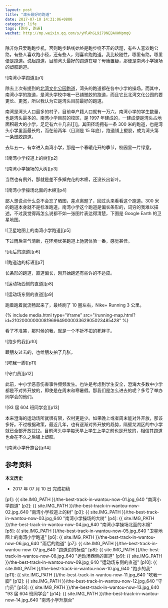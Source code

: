 ```yaml
---
layout: post
title: "湾头最好的跑道"
date: 2017-07-10 14:31:06+0800
category: life
tags: [跑步, 跑道]
wechat: http://mp.weixin.qq.com/s/yMlAhGL9i79NEBAXWNpmqQ 
---
```


除非你只爱跑跑步机，否则跑步路线始终是跑步绕不开的话题，有些人喜欢跑公路，有些人喜欢跑小径，还有些人，则喜欢跑跑道。我比较随性，哪里有路，哪里便是跑道。说起跑道，目前湾头最好的跑道在哪？毋庸置疑，那便是南湾小学操场的塑胶跑道。

![南湾小学跑道][p1]

除去上次有提到的[北湾文化公园跑道](/running-in-december-2016.html#id-北湾文化公园塑胶跑道)，湾头的跑道都在各中小学的操场。而其中，南湾小学的跑道，是湾头学校中唯一已铺塑胶的跑道，而且它比北湾文化公园的要更长、更宽，所以我认为它是湾头目前最好的跑道。

南湾是湾头人口最多的村子，目前单户籍人口就有一万六，南湾小学的学生数量，也是湾头最多的。南湾小学目前的校区，是 1997 年建成的，一建成便是湾头占地面积最大的小学，足足有六十几亩[[1]][1]。其田径场拥有一条 300 米的跑道，也是湾头小学里面最长的，而在前两年（目测是 15 年底），跑道铺上塑胶，成为湾头第一条塑胶跑道。

去年五一，有幸进入南湾小学，那是一个春暖花开的季节，校园里一片绿意。

![南湾小学校道上的树][p2]

![南湾小学操场的大树][p3]

当然也有例外，那就是差不多掉完花的木棉，还没长出新叶。

![南湾小学操场北面的木棉][p4]

鄙人想说点什么总不会忘了晒图，差点离题了，回过头来看看这个跑道。300 米的跑道本身就不是标准跑道，南湾小学这个跑道是偏长条形的，词穷的我难以描述，不过我觉得再怎么说都不如一张图片表达得清楚，下图是 Google Earth 的卫星地图。

![卫星地图上的南湾小学跑道][p5]

下过雨后空气清新，在环境优美跑道上驰骋体验一番，感觉甚佳。

![雨后的跑道][p6]

![跑道边的标语][p7]

长条形的跑道，直道偏长，刚开始跑还有些许的不适应。

![运动场西侧的直道][p8]

![运动场东侧的直道][p9]

跑着跑着就流畅起来了，最终刷了 10 圈左右，Nike+ Running 3 公里。

{% include media.html type="iframe" src="/running-map.html?id=2102000000008196964900003362905023485428" %}

看了不准笑，那时候的我，就是一个不折不扣的死胖子。

![跑步的我][p10]

跟朋友过去的，也给朋友拍了几张。

![吃我一脚][p11]

![守门员][p12]

此前，中小学恶意伤害事件频频发生。也许是考虑到学生安全，澄海大多数中小学都是不对外开放的，即使是在周末和寒暑假。那我们是怎么进去的呢？多亏了举办同学会的他们。

![93 届 604 班同学会][p13]

本来澄海的运动场所就很有限，农村更是少。如果晚上或者周末能对外开放，那该多好。不过根据政策，最近几年，也有逐渐对外开放的趋势，隔壁龙湖区的中小学就已全部开放[[2]][2]。目前湾头中学每天早上学生上学之前也是开放的，相信其跑道也会在不久之后铺上塑胶。

![南湾小学升旗台][p14]

## 参考资料

[1]: http://www.stchedu.cn/xxjj/fandaxxjj.asp?xxmc=%C4%CF%CD%E5%D0%A1%D1%A7 "南湾小学"
[2]: http://st.southcn.com/content/2017-07/06/content_173872838.htm "龙湖区75所公办学校体育场地和设施免费向社会开放"

**本文历史**

* 2017 年 07 月 10 日 完成初稿

[p1]: {{ site.IMG_PATH }}/the-best-track-in-wantou-now-01.jpg_640 "南湾小学跑道"
[p2]: {{ site.IMG_PATH }}/the-best-track-in-wantou-now-02.jpg_640 "南湾小学校道上的树"
[p3]: {{ site.IMG_PATH }}/the-best-track-in-wantou-now-03.jpg_640 "南湾小学操场的大树"
[p4]: {{ site.IMG_PATH }}/the-best-track-in-wantou-now-04.jpg_640 "南湾小学操场北面的木棉"
[p5]: {{ site.IMG_PATH }}/the-best-track-in-wantou-now-05.jpg_640 "卫星地图上的南湾小学跑道"
[p6]: {{ site.IMG_PATH }}/the-best-track-in-wantou-now-06.jpg_640 "雨后的跑道"
[p7]: {{ site.IMG_PATH }}/the-best-track-in-wantou-now-07.jpg_640 "跑道边的标语"
[p8]: {{ site.IMG_PATH }}/the-best-track-in-wantou-now-08.jpg_640 "运动场西侧的直道"
[p9]: {{ site.IMG_PATH }}/the-best-track-in-wantou-now-09.jpg_640 "运动场东侧的直道"
[p10]: {{ site.IMG_PATH }}/the-best-track-in-wantou-now-10.jpg_640 "跑步的我"
[p11]: {{ site.IMG_PATH }}/the-best-track-in-wantou-now-11.jpg_640 "吃我一脚"
[p12]: {{ site.IMG_PATH }}/the-best-track-in-wantou-now-12.jpg_640 "守门员"
[p13]: {{ site.IMG_PATH }}/the-best-track-in-wantou-now-13.jpg_640 "93 届 604 班同学会"
[p14]: {{ site.IMG_PATH }}/the-best-track-in-wantou-now-14.jpg_640 "南湾小学升旗台"

